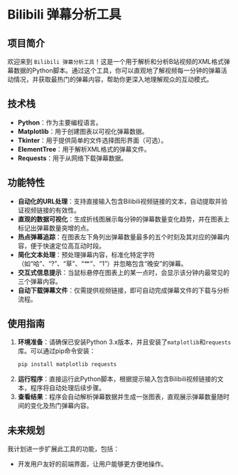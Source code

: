 # Bilibili 弹幕分析工具

## 项目简介
欢迎来到 `Bilibili 弹幕分析工具`！这是一个用于解析和分析B站视频的XML格式弹幕数据的Python脚本。通过这个工具，你可以直观地了解视频每一分钟的弹幕活动情况，并获取最热门的弹幕内容，帮助你更深入地理解观众的互动模式。

## 技术栈
- **Python**：作为主要编程语言。
- **Matplotlib**：用于创建图表以可视化弹幕数据。
- **Tkinter**：用于提供简单的文件选择图形界面（可选）。
- **ElementTree**：用于解析XML格式的弹幕文件。
- **Requests**：用于从网络下载弹幕数据。

## 功能特性
- **自动化的URL处理**：支持直接输入包含Bilibili视频链接的文本，自动提取并验证视频链接的有效性。
- **直观的数据可视化**：生成折线图展示每分钟的弹幕数量变化趋势，并在图表上标记出弹幕数量突增的点。
- **热点弹幕追踪**：在图表左下角列出弹幕数量最多的五个时刻及其对应的弹幕内容，便于快速定位高互动时段。
- **简化文本处理**：预处理弹幕内容，标准化特定字符（如“哈”、“?”、“草”、“艹”、“1”）并忽略包含“晚安”的弹幕。
- **交互式信息提示**：当鼠标悬停在图表上的某一点时，会显示该分钟内最常见的三个弹幕内容。
- **自动下载弹幕文件**：仅需提供视频链接，即可自动完成弹幕文件的下载与分析流程。

## 使用指南
1. **环境准备**：请确保已安装Python 3.x版本，并且安装了`matplotlib`和`requests`库。可以通过pip命令安装：
   ```bash
   pip install matplotlib requests
   ```
2. **运行程序**：直接运行此Python脚本，根据提示输入包含Bilibili视频链接的文本，程序将自动处理后续步骤。
3. **查看结果**：程序会自动解析弹幕数据并生成一张图表，直观展示弹幕数量随时间的变化及热门弹幕内容。

## 未来规划
我计划进一步扩展此工具的功能，包括：
- 开发用户友好的前端界面，让用户能够更方便地操作。
